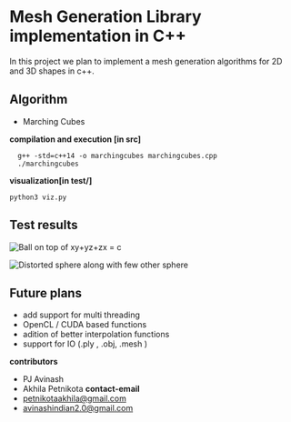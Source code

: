 # Mesh Generation Library implementation in C++ 
In this project we plan to implement a mesh generation algorithms for 2D and 3D shapes in c++.

## Algorithm
 - Marching Cubes

**compilation and execution [in src]**
 ```
   g++ -std=c++14 -o marchingcubes marchingcubes.cpp
   ./marchingcubes
 ```
 **visualization[in test/]**
 ```
 python3 viz.py
 ```

## Test results
![Ball on top of xy+yz+zx = c](Mesh_Generation_Library_CPP/results/BallOnTop.png)

![Distorted sphere along with few other sphere](Mesh_Generation_Library_CPP/results/Figure_1.png)

## Future plans
- add support for multi threading 
- OpenCL / CUDA based functions 
- adition of better interpolation functions
- support for  IO (.ply , .obj, .mesh )




**contributors**
- PJ Avinash
- Akhila Petnikota
**contact-email**
- petnikotaakhila@gmail.com
- avinashindian2.0@gmail.com
